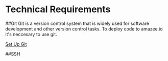 # Technical Requirements

##Git
Git is a version control system that is widely used for software development and other version control tasks. To deploy code to amazee.io it's neccesary to use git.

[Set Up Git](https://help.github.com/articles/set-up-git/)


##SSH